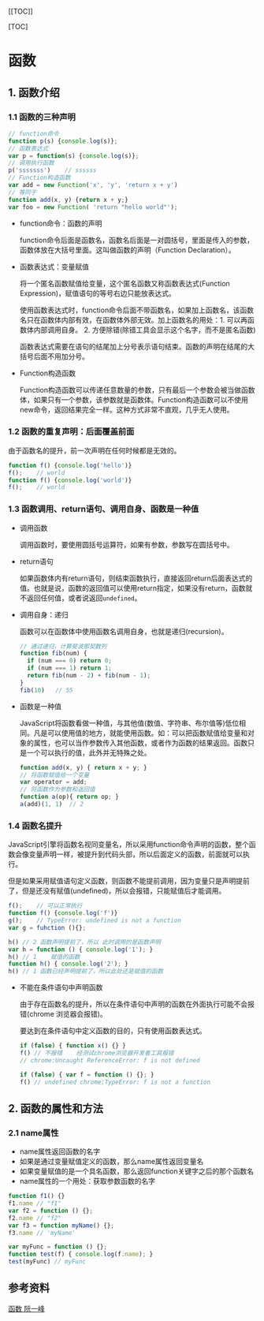 [[TOC]]

[TOC]

# 函数

## 1. 函数介绍

### 1.1 函数的三种声明

```javascript
// function命令
function p(s) {console.log(s)};
// 函数表达式
var p = function(s) {console.log(s)};
// 调用执行函数
p('sssssss')	// ssssss
// Function构造函数
var add = new Function('x', 'y', 'return x + y')
// 等同于
function add(x, y) {return x + y;}
var foo = new Function( 'return "hello world"');
```

- function命令：函数的声明

  function命令后面是函数名，函数名后面是一对圆括号，里面是传入的参数，函数体放在大括号里面。这叫做函数的声明（Function Declaration）。

- 函数表达式：变量赋值

  将一个匿名函数赋值给变量，这个匿名函数又称函数表达式(Function Expression)，赋值语句的等号右边只能放表达式。

  使用函数表达式时，function命令后面不带函数名，如果加上函数名，该函数名只在函数体内部有效，在函数体外部无效。加上函数名的用处：1. 可以再函数体内部调用自身。 2. 方便除错(除错工具会显示这个名字，而不是匿名函数)

  函数表达式需要在语句的结尾加上分号表示语句结束。函数的声明在结尾的大括号后面不用加分号。

- Function构造函数

  Function构造函数可以传递任意数量的参数，只有最后一个参数会被当做函数体，如果只有一个参数，该参数就是函数体。Function构造函数可以不使用new命令，返回结果完全一样。这种方式非常不直观，几乎无人使用。

### 1.2 函数的重复声明：后面覆盖前面

由于函数名的提升，前一次声明在任何时候都是无效的。

```javascript
function f() {console.log('hello')}
f();	// world
function f() {console.log('world')}
f();	// world
```

### 1.3 函数调用、return语句、调用自身、函数是一种值

- 调用函数

  调用函数时，要使用圆括号运算符，如果有参数，参数写在圆括号中。

- return语句

  如果函数体内有return语句，则结束函数执行，直接返回return后面表达式的值。也就是说，函数的返回值可以使用return指定，如果没有return，函数就不返回任何值，或者说返回`undefined`。

- 调用自身：递归

  函数可以在函数体中使用函数名调用自身，也就是递归(recursion)。

  ```javascript
  // 通过递归，计算斐波那契数列
  function fib(num) {
    if (num === 0) return 0;
    if (num === 1) return 1;
    return fib(num - 2) + fib(num - 1);
  }
  fib(10)	// 55
  ```

- 函数是一种值

  JavaScript将函数看做一种值，与其他值(数值、字符串、布尔值等)低位相同。凡是可以使用值的地方，就能使用函数。如：可以把函数赋值给变量和对象的属性，也可以当作参数传入其他函数，或者作为函数的结果返回。函数只是一个可以执行的值，此外并无特殊之处。

  ```javascript
  function add(x, y) { return x + y; }
  // 将函数赋值给一个变量
  var operator = add;
  // 将函数作为参数和返回值
  function a(op){ return op; }
  a(add)(1, 1)	// 2
  ```

### 1.4 函数名提升

JavaScript引擎将函数名视同变量名，所以采用function命令声明的函数，整个函数会像变量声明一样，被提升到代码头部，所以后面定义的函数，前面就可以执行。

但是如果采用赋值语句定义函数，则函数不能提前调用，因为变量只是声明提前了，但是还没有赋值(undefined)，所以会报错，只能赋值后才能调用。

```javascript
f();	// 可以正常执行
function f() {console.log('f')}
g();	// TypeError: undefined is not a function
var g = fuhction (){};

h() // 2 函数声明提前了，所以 此时调用的是函数声明
var h = function () { console.log('1'); }
h() // 1	赋值的函数
function h() { console.log('2'); }
h() // 1 函数已经声明提前了，所以此处还是赋值的函数
```



- 不能在条件语句中声明函数

  由于存在函数名的提升，所以在条件语句中声明的函数在外面执行可能不会报错(chrome 浏览器会报错)。

  要达到在条件语句中定义函数的目的，只有使用函数表达式。 

  ```javascript
  if (false) { function x() {} }
  f() // 不报错	经测试chrome浏览器开发者工具报错
  // chrome:Uncaught ReferenceError: f is not defined
  
  if (false) { var f = function () {}; }
  f() // undefined chrome:TypeError: f is not a function
  ```



## 2. 函数的属性和方法

### 2.1 name属性

- name属性返回函数的名字
- 如果是通过变量赋值定义的函数，那么name属性返回变量名
- 如果变量赋值的是一个具名函数，那么返回function关键字之后的那个函数名
- name属性的一个用处：获取参数函数的名字

```javascript
function f1() {}
f1.name // "f1"
var f2 = function () {};
f2.name // "f2"
var f3 = function myName() {};
f3.name // 'myName'

var myFunc = function () {};
function test(f) { console.log(f.name); }
test(myFunc) // myFunc
```



## 参考资料

[函数 阮一峰](http://javascript.ruanyifeng.com/grammar/function.html)
